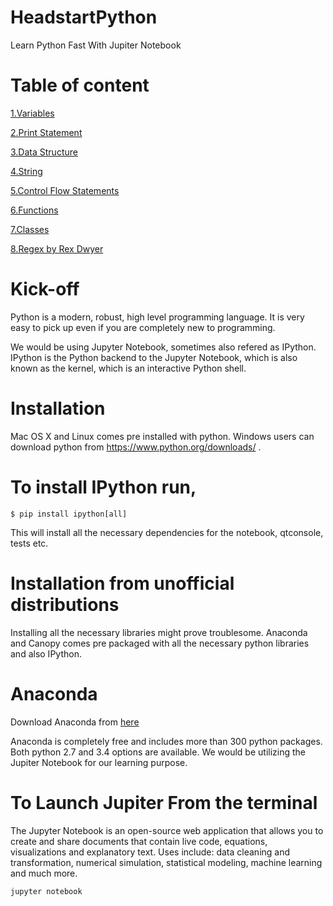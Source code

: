 # HeadstartPython
Learn Python Fast With Jupiter Notebook

# Table of content

[1.Variables](https://github.com/ajaytech/headstartPython/blob/master/01.ipynb)

[2.Print Statement](https://github.com/ajaytech/headstartPython/blob/master/02.ipynb)

[3.Data Structure](https://github.com/ajaytech/headstartPython/blob/master/03.ipynb)

[4.String](https://github.com/ajaytech/headstartPython/blob/master/04.ipynb)

[5.Control Flow Statements](https://github.com/ajaytech/headstartPython/blob/master/05.ipynb)

[6.Functions](https://github.com/ajaytech/headstartPython/blob/master/06.ipynb)

[7.Classes](https://github.com/ajaytech/headstartPython/blob/master/07.ipynb)

[8.Regex by Rex Dwyer](https://github.com/ajaytech/headstartPython/blob/master/08.ipynb)

# Kick-off

Python is a modern, robust, high level programming language. It is very easy to pick up even if you are completely new to programming.

We would be using Jupyter Notebook, sometimes also refered as IPython.
IPython is the Python backend to the Jupyter Notebook, which is also known as the kernel, which is an interactive Python shell.

# Installation

Mac OS X and Linux comes pre installed with python. 
Windows users can download python from https://www.python.org/downloads/ .

# To install IPython run,
```
$ pip install ipython[all]
```
This will install all the necessary dependencies for the notebook, qtconsole, tests etc.

# Installation from unofficial distributions

Installing all the necessary libraries might prove troublesome. Anaconda and Canopy comes pre packaged with all the necessary python libraries and also IPython.

# Anaconda

Download Anaconda from [here](https://www.anaconda.com/download/)

Anaconda is completely free and includes more than 300 python packages. Both python 2.7 and 3.4 options are available.
We would be utilizing the Jupiter Notebook for our learning purpose. 

# To Launch Jupiter From the terminal

The Jupyter Notebook is an open-source web application that allows you to create and share documents that contain live code, equations, visualizations and explanatory text. Uses include: data cleaning and transformation, numerical simulation, statistical modeling, machine learning and much more.

```
jupyter notebook
```


